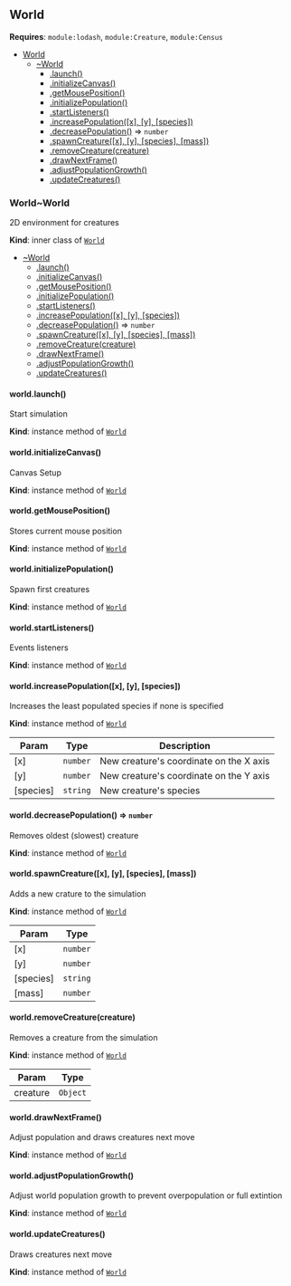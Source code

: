 <a name="module_World"></a>

## World

**Requires**: <code>module:lodash</code>, <code>module:Creature</code>, <code>module:Census</code>

- [World](#module_World)
  - [~World](#module_World..World)
    - [.launch()](#module_World..World+launch)
    - [.initializeCanvas()](#module_World..World+initializeCanvas)
    - [.getMousePosition()](#module_World..World+getMousePosition)
    - [.initializePopulation()](#module_World..World+initializePopulation)
    - [.startListeners()](#module_World..World+startListeners)
    - [.increasePopulation([x], [y], [species])](#module_World..World+increasePopulation)
    - [.decreasePopulation()](#module_World..World+decreasePopulation) ⇒ <code>number</code>
    - [.spawnCreature([x], [y], [species], [mass])](#module_World..World+spawnCreature)
    - [.removeCreature(creature)](#module_World..World+removeCreature)
    - [.drawNextFrame()](#module_World..World+drawNextFrame)
    - [.adjustPopulationGrowth()](#module_World..World+adjustPopulationGrowth)
    - [.updateCreatures()](#module_World..World+updateCreatures)

<a name="module_World..World"></a>

### World~World

2D environment for creatures

**Kind**: inner class of [<code>World</code>](#module_World)

- [~World](#module_World..World)
  - [.launch()](#module_World..World+launch)
  - [.initializeCanvas()](#module_World..World+initializeCanvas)
  - [.getMousePosition()](#module_World..World+getMousePosition)
  - [.initializePopulation()](#module_World..World+initializePopulation)
  - [.startListeners()](#module_World..World+startListeners)
  - [.increasePopulation([x], [y], [species])](#module_World..World+increasePopulation)
  - [.decreasePopulation()](#module_World..World+decreasePopulation) ⇒ <code>number</code>
  - [.spawnCreature([x], [y], [species], [mass])](#module_World..World+spawnCreature)
  - [.removeCreature(creature)](#module_World..World+removeCreature)
  - [.drawNextFrame()](#module_World..World+drawNextFrame)
  - [.adjustPopulationGrowth()](#module_World..World+adjustPopulationGrowth)
  - [.updateCreatures()](#module_World..World+updateCreatures)

<a name="module_World..World+launch"></a>

#### world.launch()

Start simulation

**Kind**: instance method of [<code>World</code>](#module_World..World)  
<a name="module_World..World+initializeCanvas"></a>

#### world.initializeCanvas()

Canvas Setup

**Kind**: instance method of [<code>World</code>](#module_World..World)  
<a name="module_World..World+getMousePosition"></a>

#### world.getMousePosition()

Stores current mouse position

**Kind**: instance method of [<code>World</code>](#module_World..World)  
<a name="module_World..World+initializePopulation"></a>

#### world.initializePopulation()

Spawn first creatures

**Kind**: instance method of [<code>World</code>](#module_World..World)  
<a name="module_World..World+startListeners"></a>

#### world.startListeners()

Events listeners

**Kind**: instance method of [<code>World</code>](#module_World..World)  
<a name="module_World..World+increasePopulation"></a>

#### world.increasePopulation([x], [y], [species])

Increases the least populated species if none is specified

**Kind**: instance method of [<code>World</code>](#module_World..World)

| Param     | Type                | Description                             |
| --------- | ------------------- | --------------------------------------- |
| [x]       | <code>number</code> | New creature's coordinate on the X axis |
| [y]       | <code>number</code> | New creature's coordinate on the Y axis |
| [species] | <code>string</code> | New creature's species                  |

<a name="module_World..World+decreasePopulation"></a>

#### world.decreasePopulation() ⇒ <code>number</code>

Removes oldest (slowest) creature

**Kind**: instance method of [<code>World</code>](#module_World..World)  
<a name="module_World..World+spawnCreature"></a>

#### world.spawnCreature([x], [y], [species], [mass])

Adds a new crature to the simulation

**Kind**: instance method of [<code>World</code>](#module_World..World)

| Param     | Type                |
| --------- | ------------------- |
| [x]       | <code>number</code> |
| [y]       | <code>number</code> |
| [species] | <code>string</code> |
| [mass]    | <code>number</code> |

<a name="module_World..World+removeCreature"></a>

#### world.removeCreature(creature)

Removes a creature from the simulation

**Kind**: instance method of [<code>World</code>](#module_World..World)

| Param    | Type                |
| -------- | ------------------- |
| creature | <code>Object</code> |

<a name="module_World..World+drawNextFrame"></a>

#### world.drawNextFrame()

Adjust population and draws creatures next move

**Kind**: instance method of [<code>World</code>](#module_World..World)  
<a name="module_World..World+adjustPopulationGrowth"></a>

#### world.adjustPopulationGrowth()

Adjust world population growth to prevent overpopulation or full extintion

**Kind**: instance method of [<code>World</code>](#module_World..World)  
<a name="module_World..World+updateCreatures"></a>

#### world.updateCreatures()

Draws creatures next move

**Kind**: instance method of [<code>World</code>](#module_World..World)
